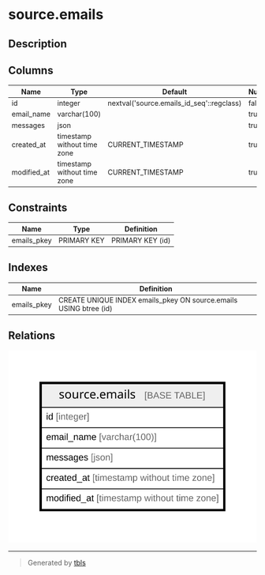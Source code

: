 # source.emails

## Description

## Columns

| Name | Type | Default | Nullable | Children | Parents | Comment |
| ---- | ---- | ------- | -------- | -------- | ------- | ------- |
| id | integer | nextval('source.emails_id_seq'::regclass) | false |  |  |  |
| email_name | varchar(100) |  | true |  |  |  |
| messages | json |  | true |  |  |  |
| created_at | timestamp without time zone | CURRENT_TIMESTAMP | true |  |  |  |
| modified_at | timestamp without time zone | CURRENT_TIMESTAMP | true |  |  |  |

## Constraints

| Name | Type | Definition |
| ---- | ---- | ---------- |
| emails_pkey | PRIMARY KEY | PRIMARY KEY (id) |

## Indexes

| Name | Definition |
| ---- | ---------- |
| emails_pkey | CREATE UNIQUE INDEX emails_pkey ON source.emails USING btree (id) |

## Relations

![er](source.emails.svg)

---

> Generated by [tbls](https://github.com/k1LoW/tbls)
